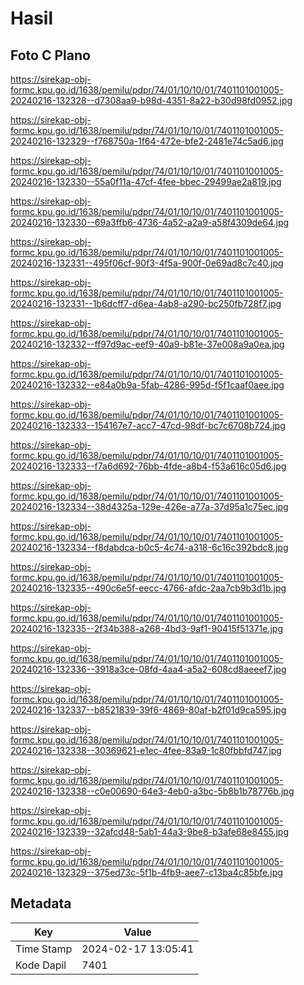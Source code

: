 # Hasil

## Foto C Plano

https://sirekap-obj-formc.kpu.go.id/1638/pemilu/pdpr/74/01/10/10/01/7401101001005-20240216-132328--d7308aa9-b98d-4351-8a22-b30d98fd0952.jpg

https://sirekap-obj-formc.kpu.go.id/1638/pemilu/pdpr/74/01/10/10/01/7401101001005-20240216-132329--f768750a-1f64-472e-bfe2-2481e74c5ad6.jpg

https://sirekap-obj-formc.kpu.go.id/1638/pemilu/pdpr/74/01/10/10/01/7401101001005-20240216-132330--55a0f11a-47cf-4fee-bbec-29499ae2a819.jpg

https://sirekap-obj-formc.kpu.go.id/1638/pemilu/pdpr/74/01/10/10/01/7401101001005-20240216-132330--69a3ffb6-4736-4a52-a2a9-a58f4309de64.jpg

https://sirekap-obj-formc.kpu.go.id/1638/pemilu/pdpr/74/01/10/10/01/7401101001005-20240216-132331--495f06cf-90f3-4f5a-900f-0e69ad8c7c40.jpg

https://sirekap-obj-formc.kpu.go.id/1638/pemilu/pdpr/74/01/10/10/01/7401101001005-20240216-132331--1b6dcff7-d6ea-4ab8-a290-bc250fb728f7.jpg

https://sirekap-obj-formc.kpu.go.id/1638/pemilu/pdpr/74/01/10/10/01/7401101001005-20240216-132332--ff97d9ac-eef9-40a9-b81e-37e008a9a0ea.jpg

https://sirekap-obj-formc.kpu.go.id/1638/pemilu/pdpr/74/01/10/10/01/7401101001005-20240216-132332--e84a0b9a-5fab-4286-995d-f5f1caaf0aee.jpg

https://sirekap-obj-formc.kpu.go.id/1638/pemilu/pdpr/74/01/10/10/01/7401101001005-20240216-132333--154167e7-acc7-47cd-98df-bc7c6708b724.jpg

https://sirekap-obj-formc.kpu.go.id/1638/pemilu/pdpr/74/01/10/10/01/7401101001005-20240216-132333--f7a6d692-76bb-4fde-a8b4-f53a616c05d6.jpg

https://sirekap-obj-formc.kpu.go.id/1638/pemilu/pdpr/74/01/10/10/01/7401101001005-20240216-132334--38d4325a-129e-426e-a77a-37d95a1c75ec.jpg

https://sirekap-obj-formc.kpu.go.id/1638/pemilu/pdpr/74/01/10/10/01/7401101001005-20240216-132334--f8dabdca-b0c5-4c74-a318-6c16c392bdc8.jpg

https://sirekap-obj-formc.kpu.go.id/1638/pemilu/pdpr/74/01/10/10/01/7401101001005-20240216-132335--490c6e5f-eecc-4766-afdc-2aa7cb9b3d1b.jpg

https://sirekap-obj-formc.kpu.go.id/1638/pemilu/pdpr/74/01/10/10/01/7401101001005-20240216-132335--2f34b388-a268-4bd3-9af1-90415f51371e.jpg

https://sirekap-obj-formc.kpu.go.id/1638/pemilu/pdpr/74/01/10/10/01/7401101001005-20240216-132336--3918a3ce-08fd-4aa4-a5a2-608cd8aeeef7.jpg

https://sirekap-obj-formc.kpu.go.id/1638/pemilu/pdpr/74/01/10/10/01/7401101001005-20240216-132337--b8521839-39f6-4869-80af-b2f01d9ca595.jpg

https://sirekap-obj-formc.kpu.go.id/1638/pemilu/pdpr/74/01/10/10/01/7401101001005-20240216-132338--30369621-e1ec-4fee-83a9-1c80fbbfd747.jpg

https://sirekap-obj-formc.kpu.go.id/1638/pemilu/pdpr/74/01/10/10/01/7401101001005-20240216-132338--c0e00690-64e3-4eb0-a3bc-5b8b1b78776b.jpg

https://sirekap-obj-formc.kpu.go.id/1638/pemilu/pdpr/74/01/10/10/01/7401101001005-20240216-132339--32afcd48-5ab1-44a3-9be8-b3afe68e8455.jpg

https://sirekap-obj-formc.kpu.go.id/1638/pemilu/pdpr/74/01/10/10/01/7401101001005-20240216-132329--375ed73c-5f1b-4fb9-aee7-c13ba4c85bfe.jpg


## Metadata

| Key        | Value               |
| ---------- | ------------------- |
| Time Stamp | 2024-02-17 13:05:41 |
| Kode Dapil | 7401                |



